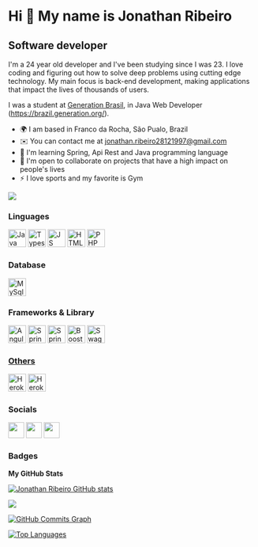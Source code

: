 Hi 👋 My name is Jonathan Ribeiro
==============================

Software developer
-----------------------------

I'm a 24 year old developer and I've been studying since I was 23. I love coding and figuring out how to solve deep problems using cutting edge technology. My main focus is back-end development, making applications that impact the lives of thousands of users.

I was a student at [Generation Brasil](https://brazil.generation.org/), in Java Web Developer (https://brazil.generation.org/).

* 🌍 I am based in Franco da Rocha, São Pualo, Brazil
* ✉️ You can contact me at [jonathan.ribeiro28121997@gmail.com](mailto:jonathan.ribeiro28121997@gmail.com)
* 🧠 I'm learning Spring, Api Rest and Java programming language
* 🤝 I'm open to collaborate on projects that have a high impact on people's lives
* ⚡ I love sports and my favorite is Gym

<a href="https://github.com/jonathan-rSantos" target="_blank" rel="noreferrer"><img
src="https://img.shields.io/github/followers/jonathan-rSantos?logo=github&style=for-the-badge&color=3382ed&labelColor=171717" /></a>

### Linguages

<p align="left">

  <a href="https://www.java.com/pt-BR/" target="_blank" rel="noreferrer"><img src="https://img.shields.io/badge/Java-ED8B00?style=for-the-badge&logo=java&logoColor=white" width="36" height="36" alt="Java" /></a>
<a href="https://www.typescriptlang.org/" target="_blank" rel="noreferrer"><img src="https://raw.githubusercontent.com/danielcranney/readme-generator/main/public/icons/skills/typescript-colored.svg" width="36" height="36" alt="Typescript" /></a>
<a href="https://www.javascript.com/" target="_blank" rel="noreferrer"><img src="https://img.shields.io/badge/JavaScript-323330?style=for-the-badge&logo=javascript&logoColor=F7DF1E" width="36" height="36" alt="JS" /></a>
<a href="https://developer.mozilla.org/en-US/docs/Glossary/HTML5" target="_blank" rel="noreferrer"><img src="https://raw.githubusercontent.com/danielcranney/readme-generator/main/public/icons/skills/html5-colored.svg" width="36" height="36" alt="HTML5" /></a>
<a href="https://www.php.net/" target="_blank" rel="noreferrer"><img src="	https://img.shields.io/badge/PHP-777BB4?style=for-the-badge&logo=php&logoColor=white" width="36" height="36" alt="PHP" /></a>

</p>

### Database

<p align="left">  <a href="https://www.mysql.com/" target="_blank" rel="noreferrer"><img src="https://img.shields.io/badge/MySQL-005C84?style=for-the-badge&logo=mysql&logoColor=white" width="36" height="36" alt="MySql" /></a></p>

### Frameworks & Library

<p align="left"><a href="https://angular.io/" target="_blank" rel="noreferrer"><img src="https://img.shields.io/badge/Angular-DD0031?style=for-the-badge&logo=angular&logoColor=white" width="36" height="36" alt="Angular" /></a> <a href=" https://spring.io" target="_blank" rel="noreferrer"><img src="https://img.shields.io/badge/Spring-6DB33F?style=for-the-badge&logo=spring&logoColor=white" width="36" height="36" alt="Spring" /></a> <a href=" https://spring.io/projects/spring-boot" target="_blank" rel="noreferrer"><img src="https://img.shields.io/badge/Spring_Boot-F2F4F9?style=for-the-badge&logo=spring-boot" width="36" height="36" alt="Spring Boot" /></a> <a href=" https://getbootstrap.com.br/" target="_blank" rel="noreferrer"><img src="https://img.shields.io/badge/Bootstrap-563D7C?style=for-the-badge&logo=bootstrap&logoColor=white" width="36" height="36" alt="Boostrap" /></a> 
 <a href="https://swagger.io/" target="_blank" rel="noreferrer"><img src="https://img.shields.io/badge/Swagger-85EA2D?style=for-the-badge&logo=Swagger&logoColor=white" width="36" height="36" alt="Swagger" /></a</p>






### Others

<p align="left"><a href="https://www.heroku.com/" target="_blank" rel="noreferrer"><img src="https://raw.githubusercontent.com/danielcranney/readme-generator/main/public/icons/skills/heroku-colored.svg" width="36" height="36" alt="Heroku" /></a> <a href="https://www.docker.com/" target="_blank" rel="noreferrer"><img src="https://raw.githubusercontent.com/danielcranney/readme-generator/main/public/icons/skills/heroku-colored.svg" width="36" height="36" alt="Heroku" /></a>   </p>

### Socials

<p align="left">  <a href="https://github.com/jonathan-rSantos" target="_blank" rel="noreferrer"><img src="https://raw.githubusercontent.com/danielcranney/readme-generator/main/public/icons/socials/github-dark.svg" width="32" height="32" /></a> <a href="https://www.linkedin.com/in/jonathan-ribeiro-dos-santos-0160a4157/" target="_blank" rel="noreferrer"><img src="https://raw.githubusercontent.com/danielcranney/readme-generator/main/public/icons/socials/linkedin.svg" width="32" height="32" /></a> <a href="https://pt.stackoverflow.com/users/293217/jonathan-ribeiro-dos-santos" target="_blank" rel="noreferrer"><img src="https://raw.githubusercontent.com/danielcranney/readme-generator/main/public/icons/socials/stackoverflow.svg" width="32" height="32" /></a></p>

### Badges

<b>My GitHub Stats</b>

<a href="https://github.com/jonathan-rSantos"><img src="https://github-readme-stats-peguimasid.vercel.app/api?username=peguimasid&show_icons=true&hide=&count_private=true&title_color=3382ed&text_color=ffffff&icon_color=3382ed&bg_color=171717&hide_border=true&show_icons=true" alt="Jonathan Ribeiro GitHub stats" /></a>

<a href="https://github.com/jonathan-rSantos"><img src="https://github-readme-streak-stats.herokuapp.com/?user=peguimasid&stroke=ffffff&background=171717&ring=3382ed&fire=3382ed&currStreakNum=ffffff&currStreakLabel=3382ed&sideNums=ffffff&sideLabels=ffffff&dates=ffffff&hide_border=true" /></a>

<a href="https://github.com/jonathan-rSantos"><img src="https://activity-graph.herokuapp.com/graph?username=peguimasid&bg_color=171717&color=ffffff&line=3382ed&point=ffffff&area_color=171717&area=true&hide_border=true&custom_title=GitHub%20Commits%20Graph" alt="GitHub Commits Graph" /></a>

<a href="https://github.com/jonathan-rSantos" align="left"><img src="https://github-readme-stats-peguimasid.vercel.app/api/top-langs/?username=peguimasid&layout=compact&title_color=3382ed&text_color=ffffff&icon_color=3382ed&bg_color=171717&hide_border=true&locale=en&custom_title=Top%20%Languages" alt="Top Languages" /></a>

